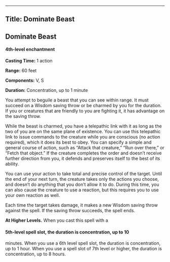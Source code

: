-------------------------
Title: Dominate Beast
-------------------------

## Dominate Beast

#### 4th-level enchantment


**Casting Time:** 1 action 

**Range:** 60 feet 

**Components:** V, S 

**Duration:** Concentration, up to 1 minute


You attempt to beguile a beast that you can see within range. It must
succeed on a Wisdom saving throw or be charmed by you for the duration.
If you or creatures that are friendly to you are fighting it, it has
advantage on the saving throw.

While the beast is charmed, you have a telepathic link with it as long
as the two of you are on the same plane of existence. You can use this
telepathic link to issue commands to the creature while you are
conscious (no action required), which it does its best to obey. You can
specify a simple and general course of action, such as “Attack that
creature,” “Run over there,” or “Fetch that object.” If the creature
completes the order and doesn’t receive further direction from you, it
defends and preserves itself to the best of its ability.

You can use your action to take total and precise control of the target.
Until the end of your next turn, the creature takes only the actions you
choose, and doesn’t do anything that you don’t allow it to do. During
this time, you can also cause the creature to use a reaction, but this
requires you to use your own reaction as well.

Each time the target takes damage, it makes a new Wisdom saving throw
against the spell. If the saving throw succeeds, the spell ends.

**At Higher Levels.** When you cast this spell with a
#### 5th-level spell slot, the duration is concentration, up to 10
minutes. When you use a 6th level spell slot, the duration is
concentration, up to 1 hour. When you use a spell slot of 7th level or
higher, the duration is concentration, up to 8 hours.

